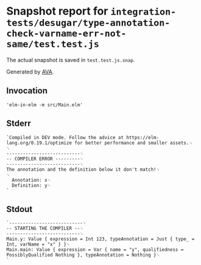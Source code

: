 # Snapshot report for `integration-tests/desugar/type-annotation-check-varname-err-not-same/test.test.js`

The actual snapshot is saved in `test.test.js.snap`.

Generated by [AVA](https://avajs.dev).

## Invocation

    'elm-in-elm -m src/Main.elm'

## Stderr

    `Compiled in DEV mode. Follow the advice at https://elm-lang.org/0.19.1/optimize for better performance and smaller assets.␊
    ␊
    ---------------------------␊
    -- COMPILER ERROR ---------␊
    ---------------------------␊
    The annotation and the definition below it don't match!␊
    ␊
      Annotation: x␊
      Definition: y␊
    `

## Stdout

    `---------------------------␊
    -- STARTING THE COMPILER --␊
    ---------------------------␊
    Main.y: Value { expression = Int 123, typeAnnotation = Just { type_ = Int, varName = "x" } }␊
    Main.main: Value { expression = Var { name = "y", qualifiedness = PossiblyQualified Nothing }, typeAnnotation = Nothing }␊
    `
